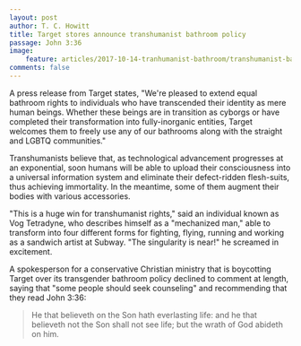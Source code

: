 ```yaml
---
layout: post
author: T. C. Howitt
title: Target stores announce transhumanist bathroom policy
passage: John 3:36
image:
    feature: articles/2017-10-14-tranhumanist-bathroom/transhumanist-bathroom.png
comments: false
---
```


A press release from Target states, "We're pleased to extend equal bathroom rights to individuals who have transcended their identity as mere human beings.  Whether these beings are in transition as cyborgs or have completed their transformation into fully-inorganic entities, Target welcomes them to freely use any of our bathrooms along with the straight and LGBTQ communities."

Transhumanists believe that, as technological advancement progresses at an exponential, soon humans will be able to upload their consciousness into a universal information system and eliminate their defect-ridden flesh-suits, thus achieving immortality.  In the meantime, some of them augment their bodies with various accessories.

"This is a huge win for transhumanist rights," said an individual known as Vog Tetradyne, who describes himself as a "mechanized man," able to transform into four different forms for fighting, flying, running and working as a sandwich artist at Subway.  "The singularity is near!" he screamed in excitement.

A spokesperson for a conservative Christian ministry that is boycotting Target over its transgender bathroom policy declined to comment at length, saying that "some people should seek counseling" and recommending that they read John 3:36:

> He that believeth on the Son hath everlasting life: and he that believeth not the Son shall not see life; but the wrath of God abideth on him.
